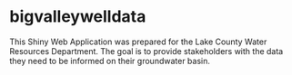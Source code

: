 # bigvalleywelldata
This Shiny Web Application was prepared for the Lake County Water Resources Department. The goal is to provide stakeholders with the data they need to be informed on their groundwater basin. 
